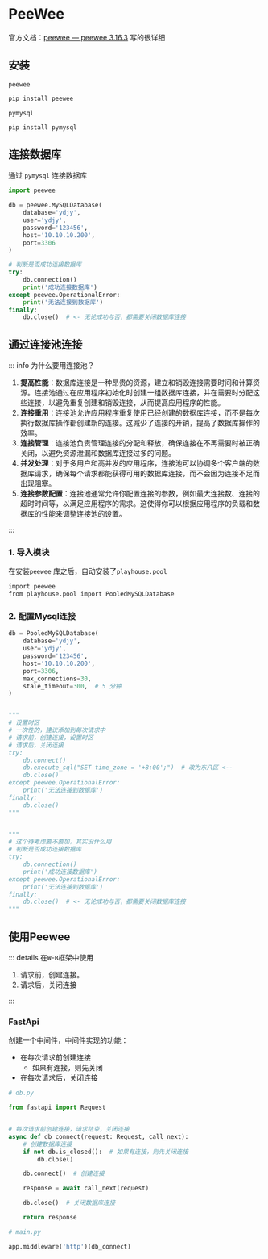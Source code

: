 # PeeWee



官方文档：[peewee — peewee 3.16.3](https://docs.peewee-orm.com/en/latest/index.html) 写的很详细

## 安装

`peewee`

``` bash
pip install peewee
```

`pymysql`

``` bash
pip install pymysql
```



## 连接数据库

通过 `pymysql` 连接数据库



``` python
import peewee

db = peewee.MySQLDatabase(
    database='ydjy',
    user='ydjy',
    password='123456',
    host='10.10.10.200',
    port=3306
)

# 判断是否成功连接数据库
try:
    db.connection()
    print('成功连接数据库')
except peewee.OperationalError:
    print('无法连接到数据库')
finally:
    db.close()	# <- 无论成功与否，都需要关闭数据库连接
```





## 通过连接池连接

::: info 为什么要用连接池？

1. **提高性能**：数据库连接是一种昂贵的资源，建立和销毁连接需要时间和计算资源。连接池通过在应用程序初始化时创建一组数据库连接，并在需要时分配这些连接，以避免重复创建和销毁连接，从而提高应用程序的性能。
2. **连接重用**：连接池允许应用程序重复使用已经创建的数据库连接，而不是每次执行数据库操作都创建新的连接。这减少了连接的开销，提高了数据库操作的效率。
3. **连接管理**：连接池负责管理连接的分配和释放，确保连接在不再需要时被正确关闭，以避免资源泄漏和数据库连接过多的问题。
4. **并发处理**：对于多用户和高并发的应用程序，连接池可以协调多个客户端的数据库请求，确保每个请求都能获得可用的数据库连接，而不会因为连接不足而出现阻塞。
5. **连接参数配置**：连接池通常允许你配置连接的参数，例如最大连接数、连接的超时时间等，以满足应用程序的需求。这使得你可以根据应用程序的负载和数据库的性能来调整连接池的设置。

:::



### 1. 导入模块

在安装`peewee` 库之后，自动安装了`playhouse.pool`

``` bash
import peewee
from playhouse.pool import PooledMySQLDatabase
```



### 2. 配置Mysql连接

``` python
db = PooledMySQLDatabase(
    database='ydjy',
    user='ydjy',
    password='123456',
    host='10.10.10.200',
    port=3306,
    max_connections=30,
    stale_timeout=300,  # 5 分钟
)


"""
# 设置时区
# 一次性的，建议添加到每次请求中
# 请求前，创建连接，设置时区
# 请求后，关闭连接
try:
    db.connect()
    db.execute_sql("SET time_zone = '+8:00';")	# 改为东八区	<--
    db.close()
except peewee.OperationalError:
    print('无法连接到数据库')
finally:
    db.close()
"""


"""
# 这个待考虑要不要加，其实没什么用
# 判断是否成功连接数据库
try:
    db.connection()
    print('成功连接数据库')
except peewee.OperationalError:
    print('无法连接到数据库')
finally:
    db.close()	# <- 无论成功与否，都需要关闭数据库连接
"""
```







## 使用Peewee

::: details 在`WEB`框架中使用

1. 请求前，创建连接。
2. 请求后，关闭连接

:::



### FastApi

创建一个中间件，中间件实现的功能：

- 在每次请求前创建连接
  - 如果有连接，则先关闭
- 在每次请求后，关闭连接

``` python
# db.py

from fastapi import Request


# 每次请求前创建连接，请求结束，关闭连接
async def db_connect(request: Request, call_next):
    # 创建数据库连接
    if not db.is_closed():  # 如果有连接，则先关闭连接
        db.close()

    db.connect()  # 创建连接

    response = await call_next(request)

    db.close()  # 关闭数据库连接

    return response
```



``` python
# main.py

app.middleware('http')(db_connect)
```

























































